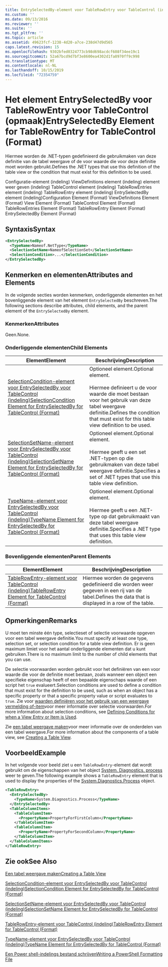 ```yaml
---
title: EntrySelectedBy-element voor TableRowEntry voor TableControl (indeling) | Microsoft Docs
ms.custom: ''
ms.date: 09/13/2016
ms.reviewer: ''
ms.suite: ''
ms.tgt_pltfrm: ''
ms.topic: article
ms.assetid: 49623fcf-1238-4d20-a7ce-238d47d9d565
caps.latest.revision: 15
ms.openlocfilehash: 9302bfed0324773cb98d698acdcf608f34ee19c1
ms.sourcegitcommit: 52a67bcd9d7bf3e8600ea4302d1fa8970ff9c998
ms.translationtype: MT
ms.contentlocale: nl-NL
ms.lasthandoff: 10/15/2019
ms.locfileid: "72354759"
---
```

# <a name="entryselectedby-element-for-tablerowentry--for-tablecontrol-format"></a><span data-ttu-id="e5714-102">Het element EntrySelectedBy voor TableRowEntry voor TableControl (opmaak)</span><span class="sxs-lookup"><span data-stu-id="e5714-102">EntrySelectedBy Element for TableRowEntry  for TableControl (Format)</span></span>

<span data-ttu-id="e5714-103">Hiermee worden de .NET-typen gedefinieerd die gebruikmaken van deze definitie van de tabel weergave of de voor waarde die voor deze definitie moet worden gebruikt.</span><span class="sxs-lookup"><span data-stu-id="e5714-103">Defines the .NET types that use this definition of the table view or the condition that must exist for this definition to be used.</span></span>

<span data-ttu-id="e5714-104">Configuratie-element (indeling) ViewDefinitions element (indeling) element weer geven (indeling) TableControl element (indeling) TableRowEntries element (indeling) TableRowEntry element (indeling) EntrySelectedBy element (indeling)</span><span class="sxs-lookup"><span data-stu-id="e5714-104">Configuration Element (Format) ViewDefinitions Element (Format) View Element (Format) TableControl Element (Format) TableRowEntries Element (Format) TableRowEntry Element (Format) EntrySelectedBy Element (Format)</span></span>

## <a name="syntax"></a><span data-ttu-id="e5714-105">Syntaxis</span><span class="sxs-lookup"><span data-stu-id="e5714-105">Syntax</span></span>

```xml
<EntrySelectedBy>
  <TypeName>Nameof.NetType</TypeName>
  <SelectionSetName>NameofSelectionSet</SelectionSetName>
  <SelectionCondition>...</SelectionCondition>
</EntrySelectedBy>
```

## <a name="attributes-and-elements"></a><span data-ttu-id="e5714-106">Kenmerken en elementen</span><span class="sxs-lookup"><span data-stu-id="e5714-106">Attributes and Elements</span></span>

<span data-ttu-id="e5714-107">In de volgende secties worden kenmerken, onderliggende elementen en het bovenliggende element van het element `EntrySelectedBy` beschreven.</span><span class="sxs-lookup"><span data-stu-id="e5714-107">The following sections describe attributes, child elements, and the parent element of the `EntrySelectedBy` element.</span></span>

### <a name="attributes"></a><span data-ttu-id="e5714-108">Kenmerken</span><span class="sxs-lookup"><span data-stu-id="e5714-108">Attributes</span></span>

<span data-ttu-id="e5714-109">Geen.</span><span class="sxs-lookup"><span data-stu-id="e5714-109">None.</span></span>

### <a name="child-elements"></a><span data-ttu-id="e5714-110">Onderliggende elementen</span><span class="sxs-lookup"><span data-stu-id="e5714-110">Child Elements</span></span>

|<span data-ttu-id="e5714-111">Element</span><span class="sxs-lookup"><span data-stu-id="e5714-111">Element</span></span>|<span data-ttu-id="e5714-112">Beschrijving</span><span class="sxs-lookup"><span data-stu-id="e5714-112">Description</span></span>|
|-------------|-----------------|
|[<span data-ttu-id="e5714-113">SelectionCondition-element voor EntrySelectedBy voor TableControl (indeling)</span><span class="sxs-lookup"><span data-stu-id="e5714-113">SelectionCondition Element for EntrySelectedBy for TableControl (Format)</span></span>](./selectioncondition-element-for-entryselectedby-for-tablecontrol-format.md)|<span data-ttu-id="e5714-114">Optioneel element.</span><span class="sxs-lookup"><span data-stu-id="e5714-114">Optional element.</span></span><br /><br /> <span data-ttu-id="e5714-115">Hiermee definieert u de voor waarde die moet bestaan voor het gebruik van deze tabel weergave definitie.</span><span class="sxs-lookup"><span data-stu-id="e5714-115">Defines the condition that must exist for this table view definition to be used.</span></span>|
|[<span data-ttu-id="e5714-116">SelectionSetName-element voor EntrySelectedBy voor TableControl (indeling)</span><span class="sxs-lookup"><span data-stu-id="e5714-116">SelectionSetName Element for EntrySelectedBy for TableControl (Format)</span></span>](./selectionsetname-element-for-entryselectedby-for-tablecontrol-format.md)|<span data-ttu-id="e5714-117">Optioneel element.</span><span class="sxs-lookup"><span data-stu-id="e5714-117">Optional element.</span></span><br /><br /> <span data-ttu-id="e5714-118">Hiermee geeft u een set .NET-typen op die gebruikmaken van deze tabel weergave definitie.</span><span class="sxs-lookup"><span data-stu-id="e5714-118">Specifies a set of .NET types that use this table view definition.</span></span>|
|[<span data-ttu-id="e5714-119">TypeName-element voor EntrySelectedBy voor TableControl (indeling)</span><span class="sxs-lookup"><span data-stu-id="e5714-119">TypeName Element for EntrySelectedBy for TableControl (Format)</span></span>](./typename-element-for-entryselectedby-for-tablecontrol-format.md)|<span data-ttu-id="e5714-120">Optioneel element.</span><span class="sxs-lookup"><span data-stu-id="e5714-120">Optional element.</span></span><br /><br /> <span data-ttu-id="e5714-121">Hiermee geeft u een .NET-type op dat gebruikmaakt van deze tabel weergave definitie.</span><span class="sxs-lookup"><span data-stu-id="e5714-121">Specifies a .NET type that uses this table view definition.</span></span>|

### <a name="parent-elements"></a><span data-ttu-id="e5714-122">Bovenliggende elementen</span><span class="sxs-lookup"><span data-stu-id="e5714-122">Parent Elements</span></span>

|<span data-ttu-id="e5714-123">Element</span><span class="sxs-lookup"><span data-stu-id="e5714-123">Element</span></span>|<span data-ttu-id="e5714-124">Beschrijving</span><span class="sxs-lookup"><span data-stu-id="e5714-124">Description</span></span>|
|-------------|-----------------|
|[<span data-ttu-id="e5714-125">TableRowEntry-element voor TableControl (indeling)</span><span class="sxs-lookup"><span data-stu-id="e5714-125">TableRowEntry Element for TableControl (Format)</span></span>](./tablerowentry-element-for-tablerowentries-for-tablecontrol-format.md)|<span data-ttu-id="e5714-126">Hiermee worden de gegevens gedefinieerd die worden weer gegeven in een rij van de tabel.</span><span class="sxs-lookup"><span data-stu-id="e5714-126">Defines the data that is displayed in a row of the table.</span></span>|

## <a name="remarks"></a><span data-ttu-id="e5714-127">Opmerkingen</span><span class="sxs-lookup"><span data-stu-id="e5714-127">Remarks</span></span>

<span data-ttu-id="e5714-128">U moet ten minste één type, selectieset of selectie voorwaarde opgeven voor een tabel weergave definitie.</span><span class="sxs-lookup"><span data-stu-id="e5714-128">You must specify at least one type, selection set, or selection condition for a table view definition.</span></span> <span data-ttu-id="e5714-129">Er is geen maximum limiet voor het aantal onderliggende elementen dat u kunt gebruiken.</span><span class="sxs-lookup"><span data-stu-id="e5714-129">There is no maximum limit to the number of child elements that you can use.</span></span>

<span data-ttu-id="e5714-130">De selectie voorwaarden worden gebruikt voor het definiëren van een voor waarde die voor de definitie moet bestaan, zoals wanneer een object een specifieke eigenschap heeft of een bepaalde eigenschaps waarde of een script het `true` evalueert.</span><span class="sxs-lookup"><span data-stu-id="e5714-130">Selection conditions are used to define a condition that must exist for the definition to be used, such as when an object has a specific property or that a specific property value or script evaluates to `true`.</span></span> <span data-ttu-id="e5714-131">Zie voor [waarden definiëren voor het gebruik van een weergave vermelding of-item](./defining-conditions-for-displaying-data.md)voor meer informatie over selectie voorwaarden.</span><span class="sxs-lookup"><span data-stu-id="e5714-131">For more information about selection conditions, see [Defining Conditions for when a View Entry or Item is Used](./defining-conditions-for-displaying-data.md).</span></span>

<span data-ttu-id="e5714-132">Zie [een tabel weergave maken](./creating-a-table-view.md)voor meer informatie over de onderdelen van een tabel weergave.</span><span class="sxs-lookup"><span data-stu-id="e5714-132">For more information about the components of a table view, see [Creating a Table View](./creating-a-table-view.md).</span></span>

## <a name="example"></a><span data-ttu-id="e5714-133">Voorbeeld</span><span class="sxs-lookup"><span data-stu-id="e5714-133">Example</span></span>

<span data-ttu-id="e5714-134">In het volgende voor beeld ziet u een `TableRowEntry`-element dat wordt gebruikt om de eigenschappen van het object [System. Diagnostics. process](/dotnet/api/System.Diagnostics.Process) weer te geven.</span><span class="sxs-lookup"><span data-stu-id="e5714-134">The following example shows a `TableRowEntry` element that is used to display the properties of the [System.Diagnostics.Process](/dotnet/api/System.Diagnostics.Process) object.</span></span>

```xml
<TableRowEntry>
  <EntrySelectedBy>
    <TypeName>System.Diagnostics.Process</TypeName>
  </EntrySelectedBy>
  <TableColumnItems>
    <TableColumnItem>
      <PropertyName>PropertyForFirstColumn</PropertyName>
    </TableColumnItem>
    <TableColumnItem>
      <PropertyName>PropertyForSecondColumn</PropertyName>
    </TableColumnItem>
  </TableColumnItems>
</TableRowEntry>
```

## <a name="see-also"></a><span data-ttu-id="e5714-135">Zie ook</span><span class="sxs-lookup"><span data-stu-id="e5714-135">See Also</span></span>

[<span data-ttu-id="e5714-136">Een tabel weergave maken</span><span class="sxs-lookup"><span data-stu-id="e5714-136">Creating a Table View</span></span>](./creating-a-table-view.md)

[<span data-ttu-id="e5714-137">SelectionCondition-element voor EntrySelectedBy voor TableControl (indeling)</span><span class="sxs-lookup"><span data-stu-id="e5714-137">SelectionCondition Element for EntrySelectedBy for TableControl (Format)</span></span>](./selectioncondition-element-for-entryselectedby-for-tablecontrol-format.md)

[<span data-ttu-id="e5714-138">SelectionSetName-element voor EntrySelectedBy voor TableControl (indeling)</span><span class="sxs-lookup"><span data-stu-id="e5714-138">SelectionSetName Element for EntrySelectedBy for TableControl (Format)</span></span>](./selectionsetname-element-for-entryselectedby-for-tablecontrol-format.md)

[<span data-ttu-id="e5714-139">TableRowEntry-element voor TableControl (indeling)</span><span class="sxs-lookup"><span data-stu-id="e5714-139">TableRowEntry Element for TableControl (Format)</span></span>](./tablerowentry-element-for-tablerowentries-for-tablecontrol-format.md)

[<span data-ttu-id="e5714-140">TypeName-element voor EntrySelectedBy voor TableControl (indeling)</span><span class="sxs-lookup"><span data-stu-id="e5714-140">TypeName Element for EntrySelectedBy for TableControl (Format)</span></span>](./typename-element-for-entryselectedby-for-tablecontrol-format.md)

[<span data-ttu-id="e5714-141">Een Power shell-indelings bestand schrijven</span><span class="sxs-lookup"><span data-stu-id="e5714-141">Writing a PowerShell Formatting File</span></span>](./writing-a-powershell-formatting-file.md)
